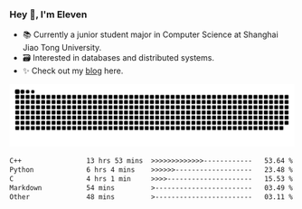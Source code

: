 ### Hey 👋, I'm Eleven

- 📚 Currently a junior student major in Computer Science at Shanghai Jiao Tong University.
- 🗃️ Interested in databases and distributed systems.
- ✨ Check out my [blog](https://blog.eleven.wiki) here.

![github contribution grid snake animation](https://raw.githubusercontent.com/El-even-11/El-even-11/output/github-contribution-grid-snake.svg)

<!--START_SECTION:waka-->

```text
C++                13 hrs 53 mins  >>>>>>>>>>>>>------------   53.64 %
Python             6 hrs 4 mins    >>>>>>-------------------   23.48 %
C                  4 hrs 1 min     >>>>---------------------   15.53 %
Markdown           54 mins         >------------------------   03.49 %
Other              48 mins         >------------------------   03.11 %
```

<!--END_SECTION:waka-->
